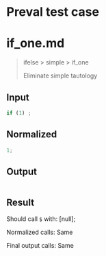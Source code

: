 # Preval test case

# if_one.md

> ifelse > simple > if_one
>
> Eliminate simple tautology

## Input

`````js filename=intro
if (1) ;
`````

## Normalized

`````js filename=intro
1;
`````

## Output

`````js filename=intro

`````

## Result

Should call `$` with:
[null];

Normalized calls: Same

Final output calls: Same
